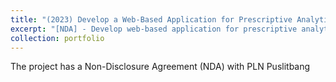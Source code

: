 ```yaml
---
title: "(2023) Develop a Web-Based Application for Prescriptive Analytics of PLTS Nusa Penida for PLN Puslitbang"
excerpt: "[NDA] - Develop web-based application for prescriptive analytics of photovoltaic system."
collection: portfolio
---
```


The project has a Non-Disclosure Agreement (NDA) with PLN Puslitbang